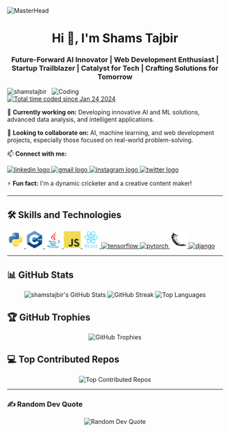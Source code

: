 ![MasterHead](https://media.licdn.com/dms/image/D4D12AQGQpfanNwLguQ/article-cover_image-shrink_600_2000/0/1680078784227?e=2147483647&v=beta&t=PFFJ0FHtFi33DpeLR_nbXknXgI-Ot5eaGsznITm9J18)

<h1 align="center">Hi 👋, I'm Shams Tajbir</h1>
<h3 align="center">Future-Forward AI Innovator | Web Development Enthusiast | Startup Trailblazer | Catalyst for Tech | Crafting Solutions for Tomorrow</h3>

<img align="right" alt="Coding" width="400" src="https://coindsyz.com/wp-content/uploads/2022/03/1584023795.gif">

<p align="left">
  <img src="https://komarev.com/ghpvc/?username=shamstajbir&label=Profile%20views&color=0e75b6&style=flat" alt="shamstajbir" />
  <a href="https://wakatime.com/@018d3842-a0f3-4feb-b025-748009eee0b9">
    <img src="https://wakatime.com/badge/user/018d3842-a0f3-4feb-b025-748009eee0b9.svg" alt="Total time coded since Jan 24 2024" />
  </a>
</p>

🌱 **Currently working on:** Developing innovative AI and ML solutions, advanced data analysis, and intelligent applications.

💼 **Looking to collaborate on:** AI, machine learning, and web development projects, especially those focused on real-world problem-solving.

📫 **Connect with me:**
<div align="left">
  <a href="https://www.linkedin.com/in/shamstajbir/" target="_blank">
    <img src="https://img.shields.io/static/v1?message=LinkedIn&logo=linkedin&label=&color=0077B5&logoColor=white&labelColor=&style=for-the-badge" height="35" alt="linkedin logo" />
  </a>
  <a href="mailto:25tajbir@gmail.com" target="_blank">
    <img src="https://img.shields.io/static/v1?message=Gmail&logo=gmail&label=&color=D14836&logoColor=white&labelColor=&style=for-the-badge" height="35" alt="gmail logo" />
  </a>
  
  <a href="https://www.instagram.com/butter_xoootch/" target="_blank">
    <img src="https://img.shields.io/static/v1?message=Instagram&logo=instagram&label=&color=E4405F&logoColor=white&labelColor=&style=for-the-badge" height="35" alt="instagram logo" />
  </a>
  <a href="https://twitter.com/shamstajbir" target="_blank">
    <img src="https://img.shields.io/static/v1?message=Twitter&logo=twitter&label=&color=1DA1F2&logoColor=white&labelColor=&style=for-the-badge" height="35" alt="twitter logo" />
  </a>
</div>


⚡ **Fun fact:** I'm a dynamic cricketer and a creative content maker!

---

## 🛠 Skills and Technologies
<p align="left">
  <a href="https://www.python.org" target="_blank">
    <img src="https://raw.githubusercontent.com/devicons/devicon/master/icons/python/python-original.svg" alt="python" width="40" height="40"/>
  </a>
  <a href="https://www.w3schools.com/cpp/" target="_blank">
    <img src="https://raw.githubusercontent.com/devicons/devicon/master/icons/cplusplus/cplusplus-original.svg" alt="cplusplus" width="40" height="40"/>
  </a>
  <a href="https://www.java.com" target="_blank">
    <img src="https://raw.githubusercontent.com/devicons/devicon/master/icons/java/java-original.svg" alt="java" width="40" height="40"/>
  </a>
  <a href="https://developer.mozilla.org/en-US/docs/Web/JavaScript" target="_blank">
    <img src="https://raw.githubusercontent.com/devicons/devicon/master/icons/javascript/javascript-original.svg" alt="javascript" width="40" height="40"/>
  </a>
  <a href="https://reactjs.org/" target="_blank">
    <img src="https://raw.githubusercontent.com/devicons/devicon/master/icons/react/react-original-wordmark.svg" alt="react" width="40" height="40"/>
  </a>
  <a href="https://www.tensorflow.org/" target="_blank">
    <img src="https://www.vectorlogo.zone/logos/tensorflow/tensorflow-icon.svg" alt="tensorflow" width="40" height="40"/>
  </a>
  <a href="https://pytorch.org/" target="_blank">
    <img src="https://www.vectorlogo.zone/logos/pytorch/pytorch-icon.svg" alt="pytorch" width="40" height="40"/>
  </a>
  <a href="https://flask.palletsprojects.com/" target="_blank">
    <img src="https://raw.githubusercontent.com/devicons/devicon/master/icons/flask/flask-original.svg" alt="flask" width="40" height="40"/>
  </a>
  <a href="https://www.djangoproject.com/" target="_blank">
    <img src="https://automationpanda.com/wp-content/uploads/2017/09/django-logo-negative.png" alt="django" width="40" height="40"/>
  </a>
</p>

---

## 📊 GitHub Stats

<p align="center">
  <img src="https://github-readme-stats.vercel.app/api?username=shamstajbir&theme=shadow_green&hide_border=true&include_all_commits=true&count_private=true" alt="shamstajbir's GitHub Stats" />
  <img src="https://github-readme-streak-stats.herokuapp.com/?user=shamstajbir&theme=shadow_green&hide_border=true" alt="GitHub Streak" />
  <img src="https://github-readme-stats.vercel.app/api/top-langs/?username=shamstajbir&theme=shadow_green&hide_border=true&layout=compact" alt="Top Languages" />
</p>

## 🏆 GitHub Trophies
<p align="center">
  <img src="https://github-profile-trophy.vercel.app/?username=shamstajbir&theme=radical&no-frame=true&no-bg=false&margin-w=4" alt="GitHub Trophies" />
</p>

## 💻 Top Contributed Repos
<p align="center">
  <img src="https://github-contributor-stats.vercel.app/api?username=shamstajbir&limit=5&theme=dark&combine_all_yearly_contributions=true&bg_color=ffffff" alt="Top Contributed Repos" />
</p>

---

### ✍️ Random Dev Quote
<p align="center">
  <img src="https://quotes-github-readme.vercel.app/api?type=horizontal&theme=radical&bg_color=ffffff" alt="Random Dev Quote" />
</p>
